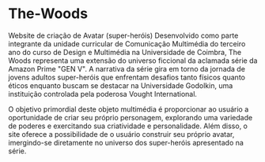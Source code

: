 # The-Woods
Website de criação de Avatar (super-heróis)
Desenvolvido como parte integrante da unidade curricular de Comunicação Multimédia do terceiro ano do curso de Design e Multimédia na Universidade de Coimbra, The Woods representa uma extensão do universo ficcional da aclamada série da Amazon Prime "GEN V". A narrativa da série gira em torno da jornada de jovens adultos super-heróis que enfrentam desafios tanto físicos quanto éticos enquanto buscam se destacar na Universidade Godolkin, uma instituição controlada pela poderosa Vought International.

O objetivo primordial deste objeto multimédia é proporcionar ao usuário a oportunidade de criar seu próprio personagem, explorando uma variedade de poderes e exercitando sua criatividade e personalidade. Além disso, o site oferece a possibilidade de o usuário construir seu próprio avatar, imergindo-se diretamente no universo dos super-heróis apresentado na série.
